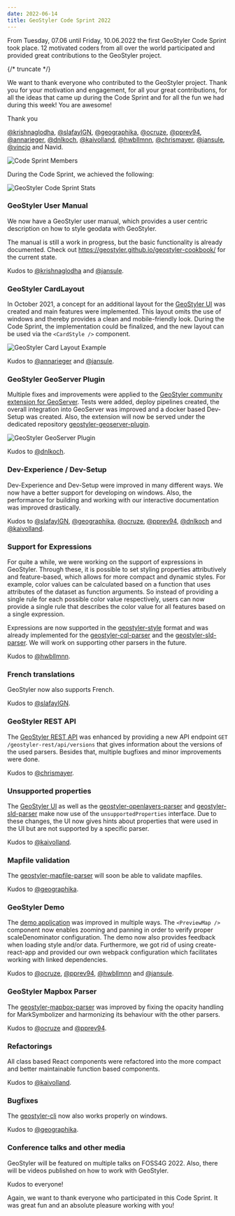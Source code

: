 ```yaml
---
date: 2022-06-14
title: GeoStyler Code Sprint 2022
---
```


From Tuesday, 07.06 until Friday, 10.06.2022 the first GeoStyler Code Sprint took place. 12 motivated coders from all over the world participated and provided great contributions to the GeoStyler project.

{/* truncate */}

We want to thank everyone who contributed to the GeoStyler project. Thank you for your motivation and engagement, for all your great contributions, for all the ideas that came up during the Code Sprint and for all the fun we had during this week! You are awesome!

Thank you 

[@krishnaglodha](https://github.com/krishnaglodha),
[@slafayIGN](https://github.com/slafayIGN),
[@geographika](https://github.com/geographika),
[@ocruze](https://github.com/ocruze),
[@pprev94](https://github.com/pprev94),
[@annarieger](https://github.com/annarieger),
[@dnlkoch](https://github.com/dnlkoch),
[@kaivolland](https://github.com/kaivolland),
[@hwbllmnn](https://github.com/hwbllmnn),
[@chrismayer](https://github.com/chrismayer),
[@jansule](https://github.com/jansule),
[@vincjo](https://github.com/vincjo)
and Navid.

![Code Sprint Members](./geostyler-codesprint-2022-members.png)

During the Code Sprint, we achieved the following:

![GeoStyler Code Sprint Stats](./geostyler-codesprint-2022-stats.png)

### GeoStyler User Manual

We now have a GeoStyler user manual, which provides a user centric description on how to style geodata with GeoStyler.

The manual is still a work in progress, but the basic functionality is already documented. Check out https://geostyler.github.io/geostyler-cookbook/ for the current state.

Kudos to [@krishnaglodha](https://github.com/krishnaglodha) and [@jansule](https://github.com/jansule).

### GeoStyler CardLayout

In October 2021, a concept for an additional layout for the [GeoStyler UI](https://github.com/geostyler/geostyler) was created and main features were implemented. This layout omits the use of windows and thereby provides a clean and mobile-friendly look. During the Code Sprint, the implementation could be finalized, and the new layout can be used via the `<CardStyle />` component.

![GeoStyler Card Layout Example](./geostyler-card-layout-hp.gif)

Kudos to [@annarieger](https://github.com/annarieger) and [@jansule](https://github.com/jansule).

### GeoStyler GeoServer Plugin

Multiple fixes and improvements were applied to the [GeoStyler community extension for GeoServer](https://docs.geoserver.org/main/en/user/community/geostyler/index.html). Tests were added, deploy pipelines created, the overall integration into GeoServer was improved and a docker based Dev-Setup was created. Also, the extension will now be served under the dedicated repository [geostyler-geoserver-plugin](https://github.com/geostyler/geostyler-geoserver-plugin).

![GeoStyler GeoServer Plugin](./geostyler-geoserver-plugin.png)

Kudos to [@dnlkoch](https://github.com/dnlkoch).

### Dev-Experience / Dev-Setup

Dev-Experience and Dev-Setup were improved in many different ways. We now have a better support for developing on windows.
Also, the performance for building and working with our interactive documentation was improved drastically.

Kudos to [@slafayIGN](https://github.com/slafayIGN), [@geographika](https://github.com/geographika), [@ocruze](https://github.com/ocruze), [@pprev94](https://github.com/pprev94), [@dnlkoch](https://github.com/dnlkoch) and [@kaivolland](https://github.com/kaivolland).

### Support for Expressions

For quite a while, we were working on the support of expressions in GeoStyler. Through these, it is possible to set styling properties attributively and feature-based, which allows for more compact and dynamic styles. For example, color values can be calculated based on a function that uses attributes of the dataset as function arguments. So instead of providing a single rule for each possible color value respectively, users can now provide a single rule that describes the color value for all features based on a single expression.

Expressions are now supported in the [geostyler-style](https://github.com/geostyler/geostyler-style/) format and was already implemented for the [geostyler-cql-parser](https://github.com/geostyler/geostyler-cql-parser/) and the [geostyler-sld-parser](https://github.com/geostyler/geostyler-sld-parser/). We will work on supporting other parsers in the future.

Kudos to [@hwbllmnn](https://github.com/hwbllmnn).

### French translations

GeoStyler now also supports French.

Kudos to [@slafayIGN](https://github.com/slafayIGN).

### GeoStyler REST API

The [GeoStyler REST API](https://github.com/geostyler/geostyler-rest) was enhanced by providing a new API endpoint `GET /geostyler-rest/api/versions` that gives information about the versions of the used parsers. Besides that, multiple bugfixes and minor improvements were done.

Kudos to [@chrismayer](https://github.com/chrismayer).

### Unsupported properties

The [GeoStyler UI](https://github.com/geostyler/geostyler) as well as the [geostyler-openlayers-parser](https://github.com/geostyler/geostyler-openlayers-parser) and [geostyler-sld-parser](https://github.com/geostyler/geostyler-sld-parser) make now use of the `unsupportedProperties` interface. Due to these changes, the UI now gives hints about properties that were used in the UI but are not supported by a specific parser.

Kudos to [@kaivolland](https://github.com/kaivolland).

### Mapfile validation

The [geostyler-mapfile-parser](https://github.com/geostyler/geostyler-mapfile-parser) will soon be able to validate mapfiles.

Kudos to [@geographika](https://github.com/geographika).

### GeoStyler Demo

The [demo application](https://geostyler.github.io/geostyler-demo/) was improved in multiple ways. The `<PreviewMap />` component now enables zooming and panning in order to verify proper scaleDenominator configuration. The demo now also provides feedback when loading style and/or data. Furthermore, we got rid of using create-react-app and provided our own webpack configuration which facilitates working with linked dependencies.

Kudos to [@ocruze](https://github.com/ocruze), [@pprev94](https://github.com/pprev94), [@hwbllmnn](https://github.com/hwbllmnn) and [@jansule](https://github.com/jansule).

### GeoStyler Mapbox Parser

The [geostyler-mapbox-parser](https://github.com/geostyler/geostyler-mapbox-parser) was improved by fixing the opacity handling for MarkSymbolizer and harmonizing its behaviour with the other parsers.

Kudos to [@ocruze](https://github.com/ocruze) and [@pprev94](https://github.com/pprev94).

### Refactorings

All class based React components were refactored into the more compact and better maintainable function based components.

Kudos to [@kaivolland](https://github.com/kaivolland).

### Bugfixes

The [geostyler-cli](https://github.com/geostyler/geostyler-cli) now also works properly on windows.

Kudos to [@geographika](https://github.com/geographika).

### Conference talks and other media

GeoStyler will be featured on multiple talks on FOSS4G 2022. Also, there will be videos published on how to work with GeoStyler.

Kudos to everyone!

Again, we want to thank everyone who participated in this Code Sprint. It was great fun and an absolute pleasure working with you!

